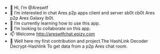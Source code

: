 - 👋 Hi, I’m @Areswtf
- 👀 I’m interested in chat Ares p2p apps client and server sb0t cb0t Ares p2p Ares Galaxy ib0t.
- 🌱 I’m currently learning how to use this app.
- 💞️ I’m looking to collaborate on this app.
- 📫 Welcome http://areswtfchat.epizy.com
- 👋 Well here my first contribution and project.The HashLink Decoder Decrypt-Hashlink To get data from a p2p Ares chat room.
<!---
Areswtf/Areswtf is a ✨ special ✨ repository.
--->
